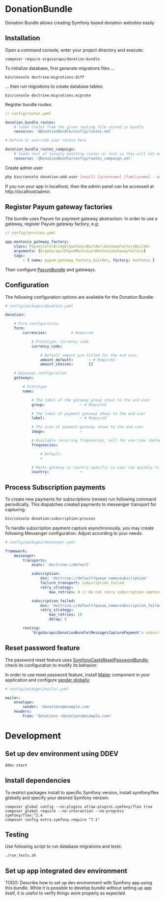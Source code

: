 # DonationBundle

Donation Bundle allows creating Symfony based donation websites easily

## Installation

Open a command console, enter your project directory and execute:

```console
composer require ergosarapu/donation-bundle
```

To initialize database, first generate migrations files ...

```console
bin/console doctrine:migrations:diff
```

... then run migrations to create database tables:

```console
bin/console doctrine:migrations:migrate
```

Register bundle routes:
```yaml
// config/routes.yaml

donation_bundle_routes:
    # loads routes from the given routing file stored in bundle
    resource: '@DonationBundle/config/routes.xml'

# Define or override your routes here

donation_bundle_routes_campaign:
    # loads rest of loosely matching routes as last so they will not match before the ones defined before
    resource: '@DonationBundle/config/routes_campaign.xml'
```

Create admin user:
```sh
php bin/console donation:add-user [email] [givenname] [familyname] --admin
```

If you run your app in localhost, then the admin panel can be accessed at http://localhost/admin.

## Register Payum gateway factories

The bundle uses Payum for payment gateway abstraction. In order to use a gateway, register Payum gateway factory, e.g:

```yaml
// config/services.yaml

app.montonio_gateway_factory:
    class: Payum\Core\Bridge\Symfony\Builder\GatewayFactoryBuilder
    arguments: [ErgoSarapu\PayumMontonio\MontonioGatewayFactory]
    tags:
        - { name: payum.gateway_factory_builder, factory: montonio }
```

Then configure [PayumBundle](https://github.com/Payum/PayumBundle) and gateways.

## Configuration

The following configuration options are available for the Donation Bundle:

```yaml
# config/packages/donation.yaml

donation:

    # Form configuration.
    form:
        currencies:           # Required

            # Prototype: Currency code
            currency_code:

                # Default amount pre-filled for the end user.
                amount_default:       ~ # Required
                amount_choices:       []

    # Gateways configuration
    gateways:

        # Prototype
        name:

            # The label of the gateway group shown to the end user
            group:                ~ # Required

            # The label of payment gateway shown to the end user
            label:                ~ # Required

            # The icon of payment gateway shown to the end user
            image:                ~

            # Available recurring frequencies, null for one-time (default) or date interval string, e.g. P1M for monthly, P1W for weekly, etc
            frequencies:

                # Default:
                - 

            # Marks gateway as country specific so user can quickly filter gateways with same country. Must be valid alpha-2 country code.
            country:              ~
```
## Process Subscription payments

To create new payments for subscriptions (renew) run following command periodically. This dispatches created payments to messenger transport for capturing:
```sh
bin/console donation:subscription:process
```

To handle subscription payment capture asynchronously, you may create following Messenger configuration. Adjust according to your needs:

```yaml
# config/packages/messenger.yaml

framework:
    messenger:
        transports:
            async: 'doctrine://default'

            subscription:
                dsn: 'doctrine://default?queue_name=subscription'
                failure_transport: subscription_failed
                retry_strategy:
                    max_retries: 0 // Do not retry subscription capture automatically, it will land in failure transport for manual processing

            subscription_failed:
                dsn: 'doctrine://default?queue_name=subscription_failed'
                retry_strategy:
                    max_retries: 10
                    delay: 0

        routing:
            'ErgoSarapu\DonationBundle\Message\CapturePayment': subscription
```

## Reset password feature
The password reset feature uses [SymfonyCastsResetPasswordBundle](https://github.com/symfonycasts/reset-password-bundle), check its configuration to modify its behavior.

In order to use reset password feature, install [Mailer](https://symfony.com/doc/current/mailer.html) component in your application and configure [sender globally](https://symfony.com/doc/current/mailer.html#configuring-emails-globally):
```yaml
# config/packages/mailer.yaml

mailer:
    envelope:
        sender: 'donations@example.com'
    headers:
        From: 'Donations <donations@example.com>'
```


# Development

## Set up dev environment using DDEV
```sh
ddev start
```

## Install dependencies

To restrict packages install to specific Symfony version, install symfony/flex globally and specify your desired Symfony version: 

```console
composer global config --no-plugins allow-plugins.symfony/flex true
composer global require --no-interaction --no-progress symfony/flex:^2.4
composer config extra.symfony.require "7.1"
```

## Testing
Use following script to run database migrations and tests:
```sh
./run_tests.sh
```

## Set up app integrated dev environment
TODO: Describe how to set up dev environment with Symfony app using this bundle. While it is possible to develop bundle without setting up app itself, it is useful to verify things work properly as expected.